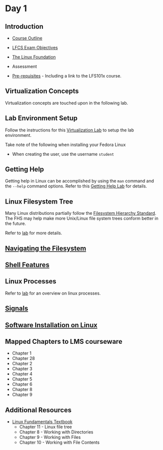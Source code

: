 # Day 1

## Introduction

* [Course Outline](https://training.linuxfoundation.org/training/essentials-of-linux-system-administration/)

* [LFCS Exam Objectives](https://training.linuxfoundation.org/certification/linux-foundation-certified-sysadmin-lfcs/)

* [The Linux Foundation](https://www.linuxfoundation.org/)

* Assessment

* [Pre-requisites](https://github.com/ChaoChingTan/elsa-2022/blob/main/Pre-requisites.md) - Including a link to the LFS101x course.

## Virtualization Concepts

Virtualization concepts are touched upon in the following lab.

## Lab Environment Setup

Follow the instructions for this [Virtualization Lab](https://github.com/ChaoChingTan/labs/blob/main/Virtualization/Virtualization.md) to setup the lab environment.  

Take note of the following when installing your Fedora Linux

* When creating the user, use the username  `student`

## Getting Help

Getting help in Linux can be accomplished by using the `man` command and the `--help` command options. Refer to this [Getting Help Lab](https://github.com/ChaoChingTan/labs/blob/main/Getting_Help.md) for details.

## Linux Filesystem Tree

Many Linux distributions partially follow the [Filesystem Hierarchy Standard](http://www.pathname.com/fhs/). The FHS may help make more Unix/Linux file system trees conform better in the future.

Refer to [lab](https://github.com/ChaoChingTan/labs/blob/main/Linux_Filesystem_Tree.md) for more details.

## [Navigating the Filesystem](https://github.com/ChaoChingTan/labs/blob/main/Linux_Navigating.md)

## [Shell Features](https://github.com/ChaoChingTan/labs/blob/main/Shell_Features.md)

## Linux Processes

Refer to [lab](https://github.com/ChaoChingTan/labs/blob/main/Linux_Processes.md) for an overview on linux processes.

## [Signals](https://github.com/ChaoChingTan/labs/blob/main/Signals.md)

## [Software Installation on Linux](https://github.com/ChaoChingTan/labs/blob/main/Linux_Software_Installation.md)

## Mapped Chapters to LMS courseware

* Chapter 1
* Chapter 28
* Chapter 2
* Chapter 3
* Chapter 4
* Chapter 5
* Chapter 6
* Chapter 8
* Chapter 9

## Additional Resources

* [Linux Fundamentals Textbook](https://linux-training.be/linuxfun.pdf)
  * Chapter 11 - Linux file tree
  * Chapter 8 - Working with Directories
  * Chapter 9 - Working with Files
  * Chapter 10 - Working with File Contents
